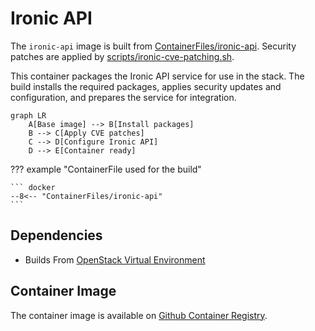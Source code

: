 # Ironic API

The `ironic-api` image is built from [ContainerFiles/ironic-api](https://github.com/rackerlabs/genestack-images/blob/main/ContainerFiles/ironic-api). Security patches are applied by [scripts/ironic-cve-patching.sh](https://github.com/rackerlabs/genestack-images/blob/main/scripts/ironic-cve-patching.sh).

This container packages the Ironic API service for use in the stack. The build installs the required packages, applies security updates and configuration, and prepares the service for integration.

``` mermaid
graph LR
    A[Base image] --> B[Install packages]
    B --> C[Apply CVE patches]
    C --> D[Configure Ironic API]
    D --> E[Container ready]
```

??? example "ContainerFile used for the build"

    ``` docker
    --8<-- "ContainerFiles/ironic-api"
    ```

## Dependencies

- Builds From [OpenStack Virtual Environment](openstack-venv.md)

## Container Image

The container image is available on [Github Container Registry](https://github.com/rackerlabs/genestack-images/pkgs/container/genestack-images%2Fironic-api).
